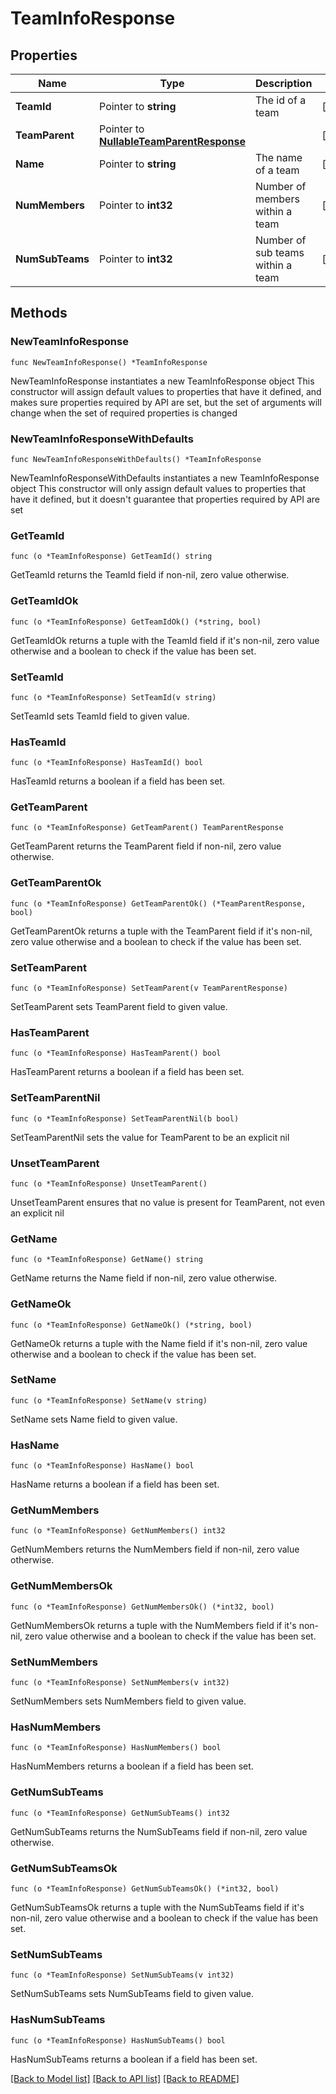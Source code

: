 # TeamInfoResponse

## Properties

Name | Type | Description | Notes
------------ | ------------- | ------------- | -------------
**TeamId** | Pointer to **string** | The id of a team | [optional] 
**TeamParent** | Pointer to [**NullableTeamParentResponse**](TeamParentResponse.md) |  | [optional] 
**Name** | Pointer to **string** | The name of a team | [optional] 
**NumMembers** | Pointer to **int32** | Number of members within a team | [optional] 
**NumSubTeams** | Pointer to **int32** | Number of sub teams within a team | [optional] 

## Methods

### NewTeamInfoResponse

`func NewTeamInfoResponse() *TeamInfoResponse`

NewTeamInfoResponse instantiates a new TeamInfoResponse object
This constructor will assign default values to properties that have it defined,
and makes sure properties required by API are set, but the set of arguments
will change when the set of required properties is changed

### NewTeamInfoResponseWithDefaults

`func NewTeamInfoResponseWithDefaults() *TeamInfoResponse`

NewTeamInfoResponseWithDefaults instantiates a new TeamInfoResponse object
This constructor will only assign default values to properties that have it defined,
but it doesn't guarantee that properties required by API are set

### GetTeamId

`func (o *TeamInfoResponse) GetTeamId() string`

GetTeamId returns the TeamId field if non-nil, zero value otherwise.

### GetTeamIdOk

`func (o *TeamInfoResponse) GetTeamIdOk() (*string, bool)`

GetTeamIdOk returns a tuple with the TeamId field if it's non-nil, zero value otherwise
and a boolean to check if the value has been set.

### SetTeamId

`func (o *TeamInfoResponse) SetTeamId(v string)`

SetTeamId sets TeamId field to given value.

### HasTeamId

`func (o *TeamInfoResponse) HasTeamId() bool`

HasTeamId returns a boolean if a field has been set.

### GetTeamParent

`func (o *TeamInfoResponse) GetTeamParent() TeamParentResponse`

GetTeamParent returns the TeamParent field if non-nil, zero value otherwise.

### GetTeamParentOk

`func (o *TeamInfoResponse) GetTeamParentOk() (*TeamParentResponse, bool)`

GetTeamParentOk returns a tuple with the TeamParent field if it's non-nil, zero value otherwise
and a boolean to check if the value has been set.

### SetTeamParent

`func (o *TeamInfoResponse) SetTeamParent(v TeamParentResponse)`

SetTeamParent sets TeamParent field to given value.

### HasTeamParent

`func (o *TeamInfoResponse) HasTeamParent() bool`

HasTeamParent returns a boolean if a field has been set.

### SetTeamParentNil

`func (o *TeamInfoResponse) SetTeamParentNil(b bool)`

 SetTeamParentNil sets the value for TeamParent to be an explicit nil

### UnsetTeamParent
`func (o *TeamInfoResponse) UnsetTeamParent()`

UnsetTeamParent ensures that no value is present for TeamParent, not even an explicit nil
### GetName

`func (o *TeamInfoResponse) GetName() string`

GetName returns the Name field if non-nil, zero value otherwise.

### GetNameOk

`func (o *TeamInfoResponse) GetNameOk() (*string, bool)`

GetNameOk returns a tuple with the Name field if it's non-nil, zero value otherwise
and a boolean to check if the value has been set.

### SetName

`func (o *TeamInfoResponse) SetName(v string)`

SetName sets Name field to given value.

### HasName

`func (o *TeamInfoResponse) HasName() bool`

HasName returns a boolean if a field has been set.

### GetNumMembers

`func (o *TeamInfoResponse) GetNumMembers() int32`

GetNumMembers returns the NumMembers field if non-nil, zero value otherwise.

### GetNumMembersOk

`func (o *TeamInfoResponse) GetNumMembersOk() (*int32, bool)`

GetNumMembersOk returns a tuple with the NumMembers field if it's non-nil, zero value otherwise
and a boolean to check if the value has been set.

### SetNumMembers

`func (o *TeamInfoResponse) SetNumMembers(v int32)`

SetNumMembers sets NumMembers field to given value.

### HasNumMembers

`func (o *TeamInfoResponse) HasNumMembers() bool`

HasNumMembers returns a boolean if a field has been set.

### GetNumSubTeams

`func (o *TeamInfoResponse) GetNumSubTeams() int32`

GetNumSubTeams returns the NumSubTeams field if non-nil, zero value otherwise.

### GetNumSubTeamsOk

`func (o *TeamInfoResponse) GetNumSubTeamsOk() (*int32, bool)`

GetNumSubTeamsOk returns a tuple with the NumSubTeams field if it's non-nil, zero value otherwise
and a boolean to check if the value has been set.

### SetNumSubTeams

`func (o *TeamInfoResponse) SetNumSubTeams(v int32)`

SetNumSubTeams sets NumSubTeams field to given value.

### HasNumSubTeams

`func (o *TeamInfoResponse) HasNumSubTeams() bool`

HasNumSubTeams returns a boolean if a field has been set.


[[Back to Model list]](../README.md#documentation-for-models) [[Back to API list]](../README.md#documentation-for-api-endpoints) [[Back to README]](../README.md)


